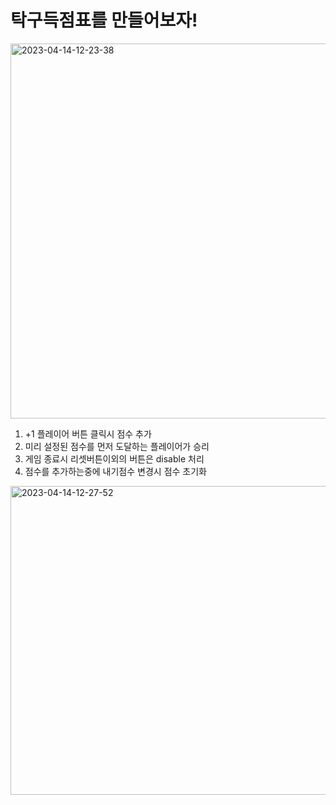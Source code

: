 # 탁구득점표를 만들어보자!
<img src="https://i.ibb.co/0yw1nWw/2023-04-14-12-23-38.png" alt="2023-04-14-12-23-38" width="3584" height="1962" data-is360="0" data-load="full" class="cursor-zoom-in" style="width: 850px; height: 600px; display: block;">

1. +1 플레이어 버튼 클릭시 점수 추가
2. 미리 설정된 점수를 먼저 도달하는 플레이어가 승리
3. 게임 종료시 리셋버튼이외의 버튼은 disable 처리
4. 점수를 추가하는중에 내기점수 변경시 점수 초기화

<img src="https://i.ibb.co/ct362Nh/2023-04-14-12-27-52.png" alt="2023-04-14-12-27-52" width="850" height="600" data-is360="0" data-load="full" class="" style="width: 922px; height: 493.929px;">